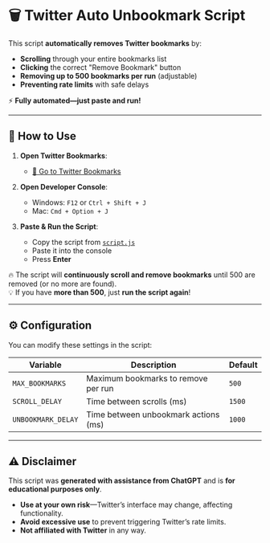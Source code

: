 # 🗑️ Twitter Auto Unbookmark Script

This script **automatically removes Twitter bookmarks** by:
- **Scrolling** through your entire bookmarks list
- **Clicking** the correct "Remove Bookmark" button
- **Removing up to 500 bookmarks per run** (adjustable)
- **Preventing rate limits** with safe delays

⚡ **Fully automated—just paste and run!**  

---

## 🚀 How to Use
1. **Open Twitter Bookmarks**:  
   - [🔗 Go to Twitter Bookmarks](https://twitter.com/i/bookmarks)
   
2. **Open Developer Console**:  
   - Windows: `F12` or `Ctrl + Shift + J`  
   - Mac: `Cmd + Option + J`  

3. **Paste & Run the Script**:  
   - Copy the script from [`script.js`](script.js)  
   - Paste it into the console  
   - Press **Enter**  

🔥 The script will **continuously scroll and remove bookmarks** until 500 are removed (or no more are found).  
💡 If you have **more than 500**, just **run the script again**!

---

## ⚙️ Configuration
You can modify these settings in the script:

| Variable | Description | Default |
|----------|------------|---------|
| `MAX_BOOKMARKS` | Maximum bookmarks to remove per run | `500` |
| `SCROLL_DELAY` | Time between scrolls (ms) | `1500` |
| `UNBOOKMARK_DELAY` | Time between unbookmark actions (ms) | `1000` |

---

## ⚠️ Disclaimer  
This script was **generated with assistance from ChatGPT** and is **for educational purposes only**.  
- **Use at your own risk**—Twitter’s interface may change, affecting functionality.  
- **Avoid excessive use** to prevent triggering Twitter’s rate limits.  
- **Not affiliated with Twitter** in any way.  
